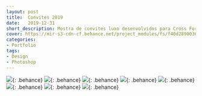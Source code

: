 ```yaml
---
layout: post
title:  Convites 2019
date:   2019-12-31
short_description: Mostra de convites luxo desenvolvidos para Cross Formaturas no ano de 2019.
cover: https://mir-s3-cdn-cf.behance.net/project_modules/fs/f40d2890036137.5e0b97e397e68.jpg
categories:
- Portfolio
tags:
- Design
- Photoshop
---
```


![](https://mir-s3-cdn-cf.behance.net/project_modules/fs/f40d2890036137.5e0b97e397e68.jpg){: .behance}
![](https://mir-s3-cdn-cf.behance.net/project_modules/fs/aa4a4c90036137.5e0b97e398c0d.jpg){: .behance}
![](https://mir-s3-cdn-cf.behance.net/project_modules/fs/5caa0490036137.5e0b97e3983d0.jpg){: .behance}
![](https://mir-s3-cdn-cf.behance.net/project_modules/fs/14d97590036137.5e0b97e39ab56.jpg){: .behance}
![](https://mir-s3-cdn-cf.behance.net/project_modules/fs/fdc38590036137.5e0b97e39a3c8.jpg){: .behance}
![](https://mir-s3-cdn-cf.behance.net/project_modules/fs/686ad090036137.5e0b97e399204.jpg){: .behance}
![](https://mir-s3-cdn-cf.behance.net/project_modules/fs/6e196790036137.5e0b97e399d50.jpg){: .behance}
![](https://mir-s3-cdn-cf.behance.net/project_modules/fs/35c0a690036137.5e0b97e399814.jpg){: .behance}
